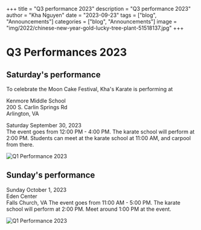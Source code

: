 +++
title = "Q3 performance 2023"
description = "Q3 performance 2023"
author = "Kha Nguyen"
date = "2023-09-23"
tags = ["blog", "Announcements"]
categories = ["blog", "Announcements"]
image =  "img/2022/chinese-new-year-gold-lucky-tree-plant-51518137.jpg"
+++


# Q3 Performances 2023

## Saturday's performance
To celebrate the Moon Cake Festival, Kha's Karate is performing at   

Kenmore Middle School  
200 S. Carlin Springs Rd  
Arlington, VA

Saturday September 30, 2023  
The event goes from 12:00 PM - 4:00 PM. The karate school will perform at 2:00 PM. Students can meet at the karate school at 11:00 AM, and carpool from there.

![Q1 Performance 2023](/img/IMG_4954.jpg.jpeg)


## Sunday's performance
Sunday October 1, 2023  
Eden Center  
Falls Church, VA
The event goes from 11:00 AM - 5:00 PM. The karate school will perform at 2:00 PM. Meet around 1:00 PM at the event.

![Q1 Performance 2023](/img/IMG_0443.jpg.jpeg)

